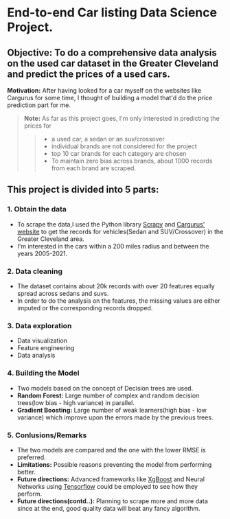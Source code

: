 #        End-to-end Car listing Data Science Project.
## Objective: To do a comprehensive data analysis on the used car dataset in the Greater Cleveland and predict the prices of a used cars.
**Motivation:** After having looked for a car myself on the websites like Cargurus for some time, I thought of building a model that'd do the price prediction part for me.

> **Note:** As far as this project goes, I'm only interested in predicting the prices for 
>
>> * a used car, a sedan or an suv/crossover 
>> * individual brands are not considered for the project
>> * top 10 car brands for each category are chosen
>> * To maintain zero bias across brands, about 1000 records from each brand are scraped.


## This project is divided into 5 parts:
### 1. Obtain the data
 - To scrape the data,I used the Python library [Scrapy](https://scrapy.org/) and [Cargurus' website](https://www.cargurus.com/Cars/inventorylisting/viewDetailsFilterViewInventoryListing.action?zip=44106&inventorySearchWidgetType=BODYSTYLE&bodyTypeGroup=bg7&showNegotiable=true&sortDir=ASC&sourceContext=carGurusHomePageModel&distance=200&sortType=DEAL_SCORE&endYear=2021&startYear=2005) to get the records for vehicles(Sedan and SUV/Crossover) in the Greater Cleveland area.
 - I'm interested in the cars within a 200 miles radius and between the years 2005-2021.
 
 ### 2. Data cleaning
  - The dataset contains about 20k records with over 20 features equally spread across sedans and suvs.
  - In order to do the analysis on the features, the missing values are either imputed or the corresponding records dropped.
  
 ### 3. Data exploration
  - Data visualization
  - Feature engineering
  - Data analysis
  
 ### 4. Building the Model
 - Two models based on the concept of Decision trees are used.
 - **Random Forest:** Large number of complex and random decision trees(low bias - high variance) in parallel.
 - **Gradient Boosting:** Large number of weak learners(high bias - low variance) which improve upon the errors made by the previous trees.
 
 ### 5. Conlusions/Remarks
 - The two models are compared and the one with the lower RMSE is preferred.
 - **Limitations:** Possible reasons preventing the model from performing better.
 - **Future directions:**  Advanced frameworks like [XgBoost](https://xgboost.readthedocs.io/en/latest/) and Neural Networks using [Tensorflow](https://www.tensorflow.org/) could be employed to see how they perform.
 - **Future directions(contd..):** Planning to scrape more and more data since at the end, good quality data will beat any fancy algorithm.
